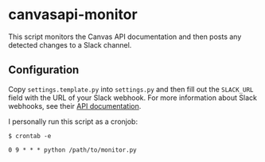 # canvasapi-monitor

This script monitors the Canvas API documentation and then posts any detected changes to a Slack channel.

## Configuration

Copy `settings.template.py` into `settings.py` and then fill out the `SLACK_URL` field with the URL of your Slack webhook. For more information about Slack webhooks, see their [API documentation](https://api.slack.com/incoming-webhooks).

I personally run this script as a cronjob:

```
$ crontab -e

0 9 * * * python /path/to/monitor.py
```
